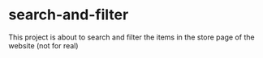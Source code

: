 # search-and-filter
This project is about to search and filter the items in the store page of the website (not for real)
